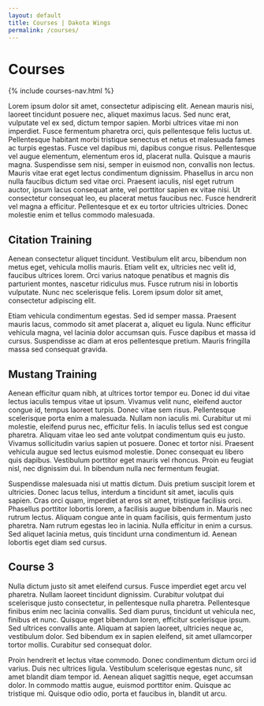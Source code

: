 ```yaml
---
layout: default
title: Courses | Dakota Wings
permalink: /courses/
---
```

<div class="page-text">

  <h1>Courses</h1>

  {% include courses-nav.html %}

  <p>Lorem ipsum dolor sit amet, consectetur adipiscing elit. Aenean mauris nisi, laoreet tincidunt posuere nec, aliquet maximus lacus. Sed nunc erat, vulputate vel ex sed, dictum tempor sapien. Morbi ultrices vitae mi non imperdiet. Fusce fermentum pharetra orci, quis pellentesque felis luctus ut. Pellentesque habitant morbi tristique senectus et netus et malesuada fames ac turpis egestas. Fusce vel dapibus mi, dapibus congue risus. Pellentesque vel augue elementum, elementum eros id, placerat nulla. Quisque a mauris magna. Suspendisse sem nisi, semper in euismod non, convallis non lectus. Mauris vitae erat eget lectus condimentum dignissim. Phasellus in arcu non nulla faucibus dictum sed vitae orci. Praesent iaculis, nisl eget rutrum auctor, ipsum lacus consequat ante, vel porttitor sapien ex vitae nisi. Ut consectetur consequat leo, eu placerat metus faucibus nec. Fusce hendrerit vel magna a efficitur. Pellentesque et ex eu tortor ultricies ultricies. Donec molestie enim et tellus commodo malesuada.</p>

  <h2><a name="citation" class="course-title">Citation Training</a></h2>

  <p>Aenean consectetur aliquet tincidunt. Vestibulum elit arcu, bibendum non metus eget, vehicula mollis mauris. Etiam velit ex, ultricies nec velit id, faucibus ultrices lorem. Orci varius natoque penatibus et magnis dis parturient montes, nascetur ridiculus mus. Fusce rutrum nisi in lobortis vulputate. Nunc nec scelerisque felis. Lorem ipsum dolor sit amet, consectetur adipiscing elit.</p>

  <p>Etiam vehicula condimentum egestas. Sed id semper massa. Praesent mauris lacus, commodo sit amet placerat a, aliquet eu ligula. Nunc efficitur vehicula magna, vel lacinia dolor accumsan quis. Fusce dapibus et massa id cursus. Suspendisse ac diam at eros pellentesque pretium. Mauris fringilla massa sed consequat gravida.</p>

  <h2><a name="Mustang" class="course-title">Mustang Training</a></h2>

  <p>Aenean efficitur quam nibh, at ultrices tortor tempor eu. Donec id dui vitae lectus iaculis tempus vitae ut ipsum. Vivamus velit nunc, eleifend auctor congue id, tempus laoreet turpis. Donec vitae sem risus. Pellentesque scelerisque porta enim a malesuada. Nullam non iaculis mi. Curabitur ut mi molestie, eleifend purus nec, efficitur felis. In iaculis tellus sed est congue pharetra. Aliquam vitae leo sed ante volutpat condimentum quis eu justo. Vivamus sollicitudin varius sapien ut posuere. Donec et tortor nisi. Praesent vehicula augue sed lectus euismod molestie. Donec consequat eu libero quis dapibus. Vestibulum porttitor eget mauris vel rhoncus. Proin eu feugiat nisl, nec dignissim dui. In bibendum nulla nec fermentum feugiat.</p>

  <p>Suspendisse malesuada nisi ut mattis dictum. Duis pretium suscipit lorem et ultricies. Donec lacus tellus, interdum a tincidunt sit amet, iaculis quis sapien. Cras orci quam, imperdiet at eros sit amet, tristique facilisis orci. Phasellus porttitor lobortis lorem, a facilisis augue bibendum in. Mauris nec rutrum lectus. Aliquam congue ante in quam facilisis, quis fermentum justo pharetra. Nam rutrum egestas leo in lacinia. Nulla efficitur in enim a cursus. Sed aliquet lacinia metus, quis tincidunt urna condimentum id. Aenean lobortis eget diam sed cursus.</p>

  <h2><a name="3" class="course-title">Course 3</a></h2>

  <p>Nulla dictum justo sit amet eleifend cursus. Fusce imperdiet eget arcu vel pharetra. Nullam laoreet tincidunt dignissim. Curabitur volutpat dui scelerisque justo consectetur, in pellentesque nulla pharetra. Pellentesque finibus enim nec lacinia convallis. Sed diam purus, tincidunt ut vehicula nec, finibus et nunc. Quisque eget bibendum lorem, efficitur scelerisque ipsum. Sed ultrices convallis ante. Aliquam at sapien laoreet, ultricies neque ac, vestibulum dolor. Sed bibendum ex in sapien eleifend, sit amet ullamcorper tortor mollis. Curabitur sed consequat dolor.</p>

  <p>Proin hendrerit et lectus vitae commodo. Donec condimentum dictum orci id varius. Duis nec ultrices ligula. Vestibulum scelerisque egestas nunc, sit amet blandit diam tempor id. Aenean aliquet sagittis neque, eget accumsan dolor. In commodo mattis augue, euismod porttitor enim. Quisque ac tristique mi. Quisque odio odio, porta et faucibus in, blandit ut arcu.</p>

</div>
